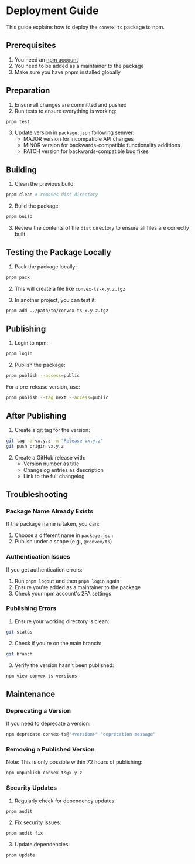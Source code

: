# Deployment Guide

This guide explains how to deploy the `convex-ts` package to npm.

## Prerequisites

1. You need an [npm account](https://www.npmjs.com/signup)
2. You need to be added as a maintainer to the package
3. Make sure you have pnpm installed globally

## Preparation

1. Ensure all changes are committed and pushed
2. Run tests to ensure everything is working:
```bash
pnpm test
```

3. Update version in `package.json` following [semver](https://semver.org/):
   - MAJOR version for incompatible API changes
   - MINOR version for backwards-compatible functionality additions
   - PATCH version for backwards-compatible bug fixes

## Building

1. Clean the previous build:
```bash
pnpm clean # removes dist directory
```

2. Build the package:
```bash
pnpm build
```

3. Review the contents of the `dist` directory to ensure all files are correctly built

## Testing the Package Locally

1. Pack the package locally:
```bash
pnpm pack
```

2. This will create a file like `convex-ts-x.y.z.tgz`

3. In another project, you can test it:
```bash
pnpm add ../path/to/convex-ts-x.y.z.tgz
```

## Publishing

1. Login to npm:
```bash
pnpm login
```

2. Publish the package:
```bash
pnpm publish --access=public
```

For a pre-release version, use:
```bash
pnpm publish --tag next --access=public
```

## After Publishing

1. Create a git tag for the version:
```bash
git tag -a vx.y.z -m "Release vx.y.z"
git push origin vx.y.z
```

2. Create a GitHub release with:
   - Version number as title
   - Changelog entries as description
   - Link to the full changelog

## Troubleshooting

### Package Name Already Exists

If the package name is taken, you can:
1. Choose a different name in `package.json`
2. Publish under a scope (e.g., `@convex/ts`)

### Authentication Issues

If you get authentication errors:
1. Run `pnpm logout` and then `pnpm login` again
2. Ensure you're added as a maintainer to the package
3. Check your npm account's 2FA settings

### Publishing Errors

1. Ensure your working directory is clean:
```bash
git status
```

2. Check if you're on the main branch:
```bash
git branch
```

3. Verify the version hasn't been published:
```bash
npm view convex-ts versions
```

## Maintenance

### Deprecating a Version

If you need to deprecate a version:
```bash
npm deprecate convex-ts@"<version>" "deprecation message"
```

### Removing a Published Version

Note: This is only possible within 72 hours of publishing:
```bash
npm unpublish convex-ts@x.y.z
```

### Security Updates

1. Regularly check for dependency updates:
```bash
pnpm audit
```

2. Fix security issues:
```bash
pnpm audit fix
```

3. Update dependencies:
```bash
pnpm update
``` 